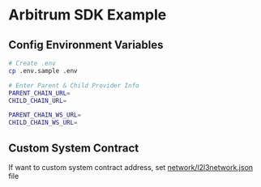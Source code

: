 # Arbitrum SDK Example
## Config Environment Variables
```bash
# Create .env
cp .env.sample .env

# Enter Parent & Child Provider Info
PARENT_CHAIN_URL=
CHILD_CHAIN_URL=

PARENT_CHAIN_WS_URL=
CHILD_CHAIN_WS_URL=
```

## Custom System Contract
If want to custom system contract address, set [network/l2l3network.json](network/l2l3network.json) file